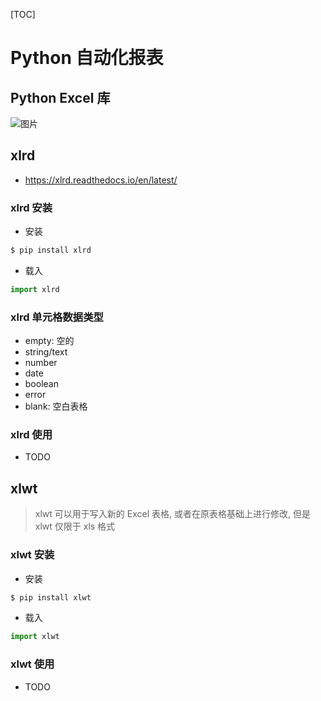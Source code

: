 [TOC]

# Python 自动化报表

## Python Excel 库

![图片](https://mmbiz.qpic.cn/mmbiz_jpg/PvP6qjUpvIro0I67PdvBOWIE9fbaibCXbHapVRnT05gAliao0aLA24G2CiaDicSA78hU3gNDHbNJllUnqiaFO0SZMpQ/640?wx_fmt=jpeg&wxfrom=5&wx_lazy=1&wx_co=1)

## xlrd

- https://xlrd.readthedocs.io/en/latest/

### xlrd 安装

- 安装

```bash
$ pip install xlrd
```

- 载入

```python
import xlrd
```

### xlrd 单元格数据类型

- empty: 空的
- string/text
- number
- date
- boolean
- error
- blank: 空白表格

### xlrd 使用

- TODO

## xlwt

> xlwt 可以用于写入新的 Excel 表格, 或者在原表格基础上进行修改, 但是 xlwt 仅限于 xls 格式

### xlwt 安装

- 安装

```bash
$ pip install xlwt
```

- 载入

```python
import xlwt
```

### xlwt 使用

- TODO





















